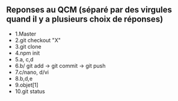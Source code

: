 ## Reponses au QCM (séparé par des virgules quand il y a plusieurs choix de réponses)

* 1.Master
* 2.git checkout "X"
* 3.git clone
* 4.npm init
* 5.a, c,d
* 6.b/ git add -> git commit -> git push
* 7.c/nano, d/vi
* 8.b,d,e
* 9.objet[1]
* 10.git status
